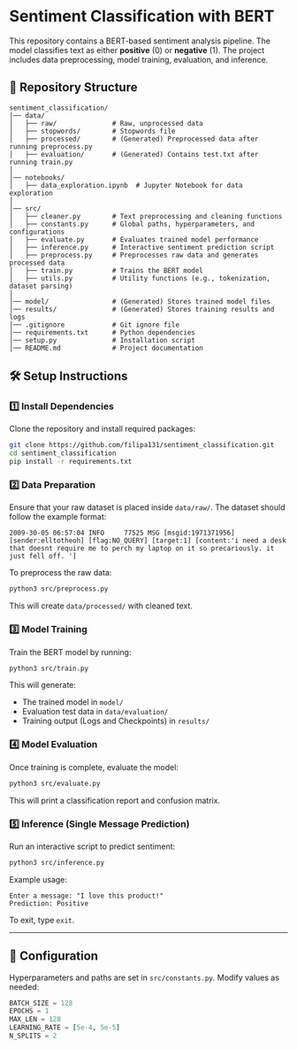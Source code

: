 # Sentiment Classification with BERT

This repository contains a BERT-based sentiment analysis pipeline. The model classifies text as either **positive** (0) or **negative** (1). The project includes data preprocessing, model training, evaluation, and inference.

## 📁 Repository Structure
```
sentiment_classification/
│── data/
│   ├── raw/              # Raw, unprocessed data
│   ├── stopwords/        # Stopwords file
│   ├── processed/        # (Generated) Preprocessed data after running preprocess.py
│   ├── evaluation/       # (Generated) Contains test.txt after running train.py
│
│── notebooks/
│   ├── data_exploration.ipynb  # Jupyter Notebook for data exploration
│
│── src/
│   ├── cleaner.py        # Text preprocessing and cleaning functions
│   ├── constants.py      # Global paths, hyperparameters, and configurations
│   ├── evaluate.py       # Evaluates trained model performance
│   ├── inference.py      # Interactive sentiment prediction script
│   ├── preprocess.py     # Preprocesses raw data and generates processed data
│   ├── train.py          # Trains the BERT model
│   ├── utils.py          # Utility functions (e.g., tokenization, dataset parsing)
│
│── model/                # (Generated) Stores trained model files
│── results/              # (Generated) Stores training results and logs
│── .gitignore            # Git ignore file
│── requirements.txt      # Python dependencies
│── setup.py              # Installation script
│── README.md             # Project documentation
```

## 🛠 Setup Instructions

### 1️⃣ Install Dependencies

Clone the repository and install required packages:

```bash
git clone https://github.com/filipa131/sentiment_classification.git
cd sentiment_classification
pip install -r requirements.txt
```

### 2️⃣ Data Preparation

Ensure that your raw dataset is placed inside `data/raw/`. The dataset should follow the example format:

```
2009-30-05 06:57:04 INFO     77525 MSG [msgid:1971371956] [sender:elltotheoh] [flag:NO_QUERY] [target:1] [content:'i need a desk that doesnt require me to perch my laptop on it so precariously. it just fell off. ']
```

To preprocess the raw data:

```bash
python3 src/preprocess.py
```

This will create `data/processed/` with cleaned text.

### 3️⃣ Model Training

Train the BERT model by running:

```bash
python3 src/train.py
```

This will generate:
- The trained model in `model/`
- Evaluation test data in `data/evaluation/`
- Training output (Logs and Checkpoints) in `results/`

### 4️⃣ Model Evaluation

Once training is complete, evaluate the model:

```bash
python3 src/evaluate.py
```

This will print a classification report and confusion matrix.

### 5️⃣ Inference (Single Message Prediction)

Run an interactive script to predict sentiment:

```bash
python3 src/inference.py
```

Example usage:
```
Enter a message: "I love this product!"
Prediction: Positive
```

To exit, type `exit`.

---

## 🔧 Configuration

Hyperparameters and paths are set in `src/constants.py`. Modify values as needed:

```python
BATCH_SIZE = 128
EPOCHS = 1
MAX_LEN = 128
LEARNING_RATE = [5e-4, 5e-5]
N_SPLITS = 2
```